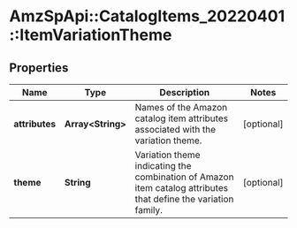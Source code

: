 # AmzSpApi::CatalogItems_20220401::ItemVariationTheme

## Properties
Name | Type | Description | Notes
------------ | ------------- | ------------- | -------------
**attributes** | **Array&lt;String&gt;** | Names of the Amazon catalog item attributes associated with the variation theme. | [optional] 
**theme** | **String** | Variation theme indicating the combination of Amazon item catalog attributes that define the variation family. | [optional] 

